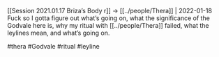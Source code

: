 [[Session 2021.01.17 Briza’s Body r]] -> [[../people/Thera]] | 2022-01-18
Fuck so I gotta figure out what’s going on, what the significance of the Godvale here is, why my ritual with [[../people/Thera]] failed, what the leylines mean, and what’s going on.

#thera #Godvale #ritual #leyline 
